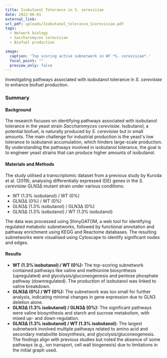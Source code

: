 ```yaml
---
title: Isobutanol Tolerance in S. cerevisiae
date: 2022-06-01
external_link: 
url_pdf: uploads/Isobutanol_tolerance_Scerevisiae.pdf
tags:
  - Network biology
  - Saccharomyces cerevisiae
  - Biofuel production

image:
  caption: 'Top scoring active subnetwork in WT *S. cerevisiae*.'
  focal_point: ""
  preview_only: false
---
```


Investigating pathways associated with isobutanol tolerance in *S. cerevisiae* to enhance biofuel production.  

### Summary
  
#### **Background**
  The research focuses on identifying pathways associated with isobutanol tolerance in the yeast strain *Saccharomyces cerevisiae*. Isobutanol, a potential biofuel, is naturally produced by *S. cerevisiae* but in small amounts. The main challenge for industrial production is the yeast's low tolerance to isobutanol accumulation, which hinders large-scale production. By understanding the pathways involved in isobutanol tolerance, the goal is to engineer yeast strains that can produce higher amounts of isobutanol.

#### **Materials and Methods**
  The study utilised a transcriptomic dataset from a previous study by Kuroda et al. (2019), analysing differentially expressed (DE) genes in the *S. cerevisiae* GLN3∆ mutant strain under various conditions:
  - WT (1.3% isobutanol) / WT (0%)
  - GLN3∆ (0%) / WT (0%)
  - GLN3∆ (1.3% isobutanol) / GLN3∆ (0%)
  - GLN3∆ (1.3% isobutanol) / WT (1.3% isobutanol)

  The data was processed using ShinyGATOM, a web tool for identifying regulated metabolic subnetworks, followed by functional annotation and pathway enrichment using KEGG and Reactome databases. The resulting subnetworks were visualised using Cytoscape to identify significant nodes and edges.

#### **Results**
  - **WT (1.3% isobutanol) / WT (0%):** The top-scoring subnetwork contained pathways like valine and methionine biosynthesis (upregulated) and glycolysis/gluconeogenesis and pentose phosphate pathway (downregulated). The production of isobutanol was linked to valine breakdown.
  - **GLN3∆ (0%) / WT (0%):** The subnetwork was too small for further analysis, indicating minimal changes in gene expression due to GLN3 deletion alone.
  - **GLN3∆ (1.3% isobutanol) / GLN3∆ (0%):** The significant pathways were valine biosynthesis and starch and sucrose metabolism, with mixed up- and down-regulation.
  - **GLN3∆ (1.3% isobutanol) / WT (1.3% isobutanol):** The largest subnetwork involved multiple pathways related to amino acid and secondary metabolite biosynthesis, and glycolysis/gluconeogenesis. The findings align with previous studies but noted the absence of some pathways (e.g., ion transport, cell wall biogenesis) due to limitations in the initial graph used.


